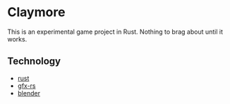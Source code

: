 Claymore
============

This is an experimental game project in Rust. Nothing to brag about until it works.

## Technology
- [rust](https://github.com/rust-lang/rust)
- [gfx-rs](https://github.com/gfx-rs/gfx-rs)
- [blender](blender.org)
